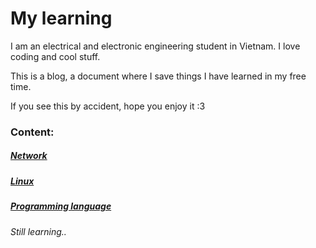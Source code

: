 # My learning
I am an electrical and electronic engineering student in Vietnam. I love coding and cool stuff.

This is a blog, a document where I save things I have learned in my free time.

If you see this by accident, hope you enjoy it :3
### Content:
##### [Network](/Network/README.md)
##### [Linux](/Linux/README.md)
##### [Programming language](/Programming%20language/README.md)

*Still learning..*
<br>
<br>
